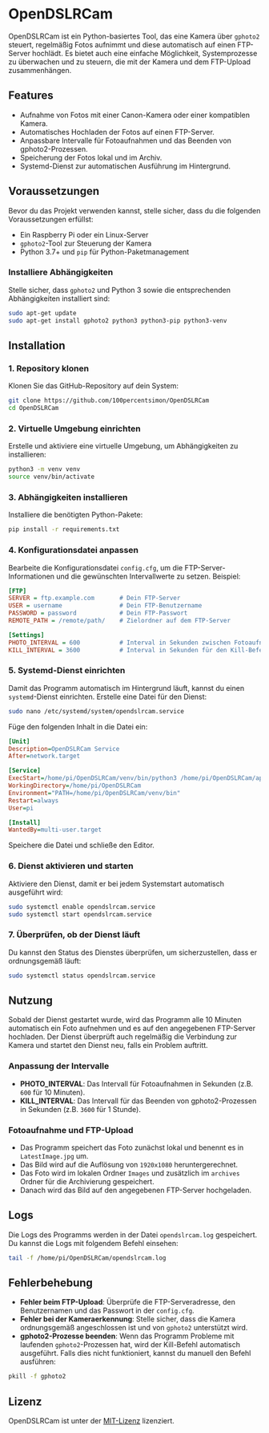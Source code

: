 
# OpenDSLRCam

OpenDSLRCam ist ein Python-basiertes Tool, das eine Kamera über `gphoto2` steuert, regelmäßig Fotos aufnimmt und diese automatisch auf einen FTP-Server hochlädt. Es bietet auch eine einfache Möglichkeit, Systemprozesse zu überwachen und zu steuern, die mit der Kamera und dem FTP-Upload zusammenhängen.

## Features

- Aufnahme von Fotos mit einer Canon-Kamera oder einer kompatiblen Kamera.
- Automatisches Hochladen der Fotos auf einen FTP-Server.
- Anpassbare Intervalle für Fotoaufnahmen und das Beenden von gphoto2-Prozessen.
- Speicherung der Fotos lokal und im Archiv.
- Systemd-Dienst zur automatischen Ausführung im Hintergrund.

## Voraussetzungen

Bevor du das Projekt verwenden kannst, stelle sicher, dass du die folgenden Voraussetzungen erfüllst:

- Ein Raspberry Pi oder ein Linux-Server
- `gphoto2`-Tool zur Steuerung der Kamera
- Python 3.7+ und `pip` für Python-Paketmanagement

### Installiere Abhängigkeiten

Stelle sicher, dass `gphoto2` und Python 3 sowie die entsprechenden Abhängigkeiten installiert sind:

```bash
sudo apt-get update
sudo apt-get install gphoto2 python3 python3-pip python3-venv
```

## Installation

### 1. Repository klonen

Klonen Sie das GitHub-Repository auf dein System:

```bash
git clone https://github.com/100percentsimon/OpenDSLRCam
cd OpenDSLRCam
```

### 2. Virtuelle Umgebung einrichten

Erstelle und aktiviere eine virtuelle Umgebung, um Abhängigkeiten zu installieren:

```bash
python3 -m venv venv
source venv/bin/activate
```

### 3. Abhängigkeiten installieren

Installiere die benötigten Python-Pakete:

```bash
pip install -r requirements.txt
```

### 4. Konfigurationsdatei anpassen

Bearbeite die Konfigurationsdatei `config.cfg`, um die FTP-Server-Informationen und die gewünschten Intervallwerte zu setzen. Beispiel:

```ini
[FTP]
SERVER = ftp.example.com       # Dein FTP-Server
USER = username                # Dein FTP-Benutzername
PASSWORD = password            # Dein FTP-Passwort
REMOTE_PATH = /remote/path/    # Zielordner auf dem FTP-Server

[Settings]
PHOTO_INTERVAL = 600           # Interval in Sekunden zwischen Fotoaufnahmen (z.B. 600 für alle 10 Minuten)
KILL_INTERVAL = 3600           # Interval in Sekunden für den Kill-Befehl (z.B. 3600 für jede Stunde)
```

### 5. Systemd-Dienst einrichten

Damit das Programm automatisch im Hintergrund läuft, kannst du einen `systemd`-Dienst einrichten. Erstelle eine Datei für den Dienst:

```bash
sudo nano /etc/systemd/system/opendslrcam.service
```

Füge den folgenden Inhalt in die Datei ein:

```ini
[Unit]
Description=OpenDSLRCam Service
After=network.target

[Service]
ExecStart=/home/pi/OpenDSLRCam/venv/bin/python3 /home/pi/OpenDSLRCam/app.py
WorkingDirectory=/home/pi/OpenDSLRCam
Environment="PATH=/home/pi/OpenDSLRCam/venv/bin"
Restart=always
User=pi

[Install]
WantedBy=multi-user.target
```

Speichere die Datei und schließe den Editor.

### 6. Dienst aktivieren und starten

Aktiviere den Dienst, damit er bei jedem Systemstart automatisch ausgeführt wird:

```bash
sudo systemctl enable opendslrcam.service
sudo systemctl start opendslrcam.service
```

### 7. Überprüfen, ob der Dienst läuft

Du kannst den Status des Dienstes überprüfen, um sicherzustellen, dass er ordnungsgemäß läuft:

```bash
sudo systemctl status opendslrcam.service
```

## Nutzung

Sobald der Dienst gestartet wurde, wird das Programm alle 10 Minuten automatisch ein Foto aufnehmen und es auf den angegebenen FTP-Server hochladen. Der Dienst überprüft auch regelmäßig die Verbindung zur Kamera und startet den Dienst neu, falls ein Problem auftritt.

### Anpassung der Intervalle

- **PHOTO_INTERVAL**: Das Intervall für Fotoaufnahmen in Sekunden (z.B. `600` für 10 Minuten).
- **KILL_INTERVAL**: Das Intervall für das Beenden von gphoto2-Prozessen in Sekunden (z.B. `3600` für 1 Stunde).

### Fotoaufnahme und FTP-Upload

- Das Programm speichert das Foto zunächst lokal und benennt es in `LatestImage.jpg` um.
- Das Bild wird auf die Auflösung von `1920x1080` heruntergerechnet.
- Das Foto wird im lokalen Ordner `Images` und zusätzlich im `archives` Ordner für die Archivierung gespeichert.
- Danach wird das Bild auf den angegebenen FTP-Server hochgeladen.

## Logs

Die Logs des Programms werden in der Datei `opendslrcam.log` gespeichert. Du kannst die Logs mit folgendem Befehl einsehen:

```bash
tail -f /home/pi/OpenDSLRCam/opendslrcam.log
```

## Fehlerbehebung

- **Fehler beim FTP-Upload**: Überprüfe die FTP-Serveradresse, den Benutzernamen und das Passwort in der `config.cfg`.
- **Fehler bei der Kameraerkennung**: Stelle sicher, dass die Kamera ordnungsgemäß angeschlossen ist und von `gphoto2` unterstützt wird.
- **gphoto2-Prozesse beenden**: Wenn das Programm Probleme mit laufenden `gphoto2`-Prozessen hat, wird der Kill-Befehl automatisch ausgeführt. Falls dies nicht funktioniert, kannst du manuell den Befehl ausführen:

```bash
pkill -f gphoto2
```

## Lizenz

OpenDSLRCam ist unter der [MIT-Lizenz](LICENSE) lizenziert.
